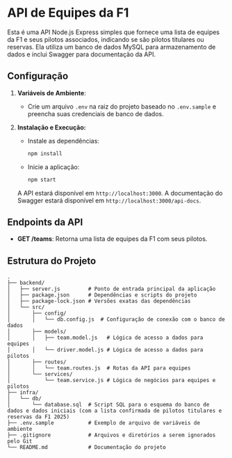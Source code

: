 # API de Equipes da F1

Esta é uma API Node.js Express simples que fornece uma lista de equipes da F1 e seus pilotos associados, indicando se são pilotos titulares ou reservas. Ela utiliza um banco de dados MySQL para armazenamento de dados e inclui Swagger para documentação da API.

## Configuração

1.  **Variáveis de Ambiente**:
    -   Crie um arquivo `.env` na raiz do projeto baseado no `.env.sample` e preencha suas credenciais de banco de dados.

2.  **Instalação e Execução:**
    -   Instale as dependências:

        ```bash
        npm install
        ```

    -   Inicie a aplicação:

        ```bash
        npm start
        ```

    A API estará disponível em `http://localhost:3000`.
    A documentação do Swagger estará disponível em `http://localhost:3000/api-docs`.

## Endpoints da API

-   **GET /teams**: Retorna uma lista de equipes da F1 com seus pilotos.

## Estrutura do Projeto

```
. 
├── backend/
│   ├── server.js         # Ponto de entrada principal da aplicação
│   ├── package.json      # Dependências e scripts do projeto
│   ├── package-lock.json # Versões exatas das dependências
│   └── src/
│       ├── config/
│       │   └── db.config.js  # Configuração de conexão com o banco de dados
│       ├── models/
│       │   ├── team.model.js   # Lógica de acesso a dados para equipes
│       │   └── driver.model.js # Lógica de acesso a dados para pilotos
│       ├── routes/
│       │   └── team.routes.js  # Rotas da API para equipes
│       └── services/
│           └── team.service.js # Lógica de negócios para equipes e pilotos
├── infra/
│   └── db/
│       └── database.sql  # Script SQL para o esquema do banco de dados e dados iniciais (com a lista confirmada de pilotos titulares e reservas da F1 2025)
├── .env.sample           # Exemplo de arquivo de variáveis de ambiente
├── .gitignore            # Arquivos e diretórios a serem ignorados pelo Git
└── README.md             # Documentação do projeto
```